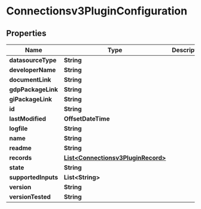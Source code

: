 

# Connectionsv3PluginConfiguration


## Properties

| Name | Type | Description | Notes |
|------------ | ------------- | ------------- | -------------|
|**datasourceType** | **String** |  |  [optional] |
|**developerName** | **String** |  |  [optional] |
|**documentLink** | **String** |  |  [optional] |
|**gdpPackageLink** | **String** |  |  [optional] |
|**giPackageLink** | **String** |  |  [optional] |
|**id** | **String** |  |  [optional] |
|**lastModified** | **OffsetDateTime** |  |  [optional] |
|**logfile** | **String** |  |  [optional] |
|**name** | **String** |  |  [optional] |
|**readme** | **String** |  |  [optional] |
|**records** | [**List&lt;Connectionsv3PluginRecord&gt;**](Connectionsv3PluginRecord.md) |  |  [optional] |
|**state** | **String** |  |  [optional] |
|**supportedInputs** | **List&lt;String&gt;** |  |  [optional] |
|**version** | **String** |  |  [optional] |
|**versionTested** | **String** |  |  [optional] |



